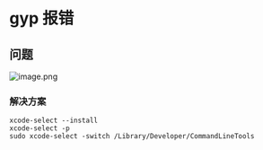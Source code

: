 # gyp 报错

## 问题

![image.png](http://tva1.sinaimg.cn/large/006vSZ9Ugy1gxfh07dzp1j30zo0dzwlv.jpg)

### 解决方案

```
xcode-select --install
xcode-select -p
sudo xcode-select -switch /Library/Developer/CommandLineTools
```
